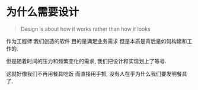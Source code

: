 # 为什么需要设计

> Design is about how it works rather than how it looks

作为工程师 我们创造的软件 目的是满足业务需求 但是本质是背后是如何构建和工作的.

但是随着时间的压力和频繁变化的需求, 我们把设计和实现划上了等号.

这就好像我们不再用餐具吃饭 而直接用手抓, 没有人在乎为什么我们要发明餐具了.
